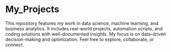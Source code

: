 # My_Projects
This repository features my work in data science, machine learning, and business analytics. It includes real-world projects, automation scripts, and coding solutions with well-documented insights. My focus is on data-driven decision-making and optimization. Feel free to explore, collaborate, or connect.
